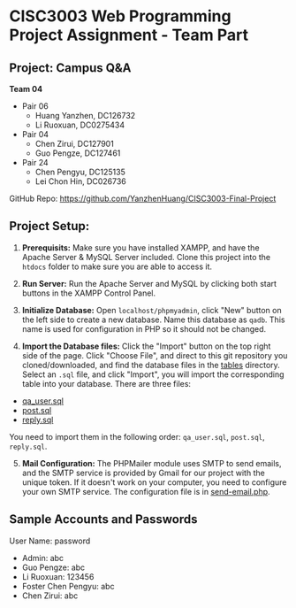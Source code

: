 # CISC3003 Web Programming Project Assignment - Team Part
## Project: Campus Q&A
**Team 04**
- Pair 06
    - Huang Yanzhen, DC126732
    - Li Ruoxuan, DC0275434
- Pair 04
    - Chen Zirui, DC127901
    - Guo Pengze, DC127461
- Pair 24
    - Chen Pengyu, DC125135
    - Lei Chon Hin, DC026736

GitHub Repo: https://github.com/YanzhenHuang/CISC3003-Final-Project

## Project Setup:
1. **Prerequisits:** Make sure you have installed XAMPP, and have the Apache Server & MySQL Server included. Clone this project into the `htdocs` folder to make sure you are able to access it.

2. **Run Server:** Run the Apache Server and MySQL by clicking both start buttons in the XAMPP Control Panel.

3. **Initialize Database:** Open `localhost/phpmyadmin`, click "New" button on the left side to create a new database. Name this database as `qadb`. This name is used for configuration in PHP so it should not be changed.

4. **Import the Database files:** Click the "Import" button on the top right side of the page. Click "Choose File", and direct to this git repository you cloned/downloaded, and find the database files in the [tables](./tables/) directory. Select an `.sql` file, and click "Import", you will import the corresponding table into your database. There are three files:
- [qa_user.sql](./tables/qa_user.sql)
- [post.sql](./tables/post.sql)
- [reply.sql](./tables/reply.sql)

You need to import them in the following order:
`qa_user.sql`, `post.sql`, `reply.sql`.

5. **Mail Configuration:** The PHPMailer module uses SMTP to send emails, and the SMTP service is provided by Gmail for our project with the unique token. If it doesn't work on your computer, you need to configure your own SMTP service. The configuration file is in [send-email.php](./public/php/utils/send-email.php).

## Sample Accounts and Passwords
User Name: password
- Admin: abc
- Guo Pengze: abc
- Li Ruoxuan: 123456
- Foster Chen Pengyu: abc
- Chen Zirui: abc